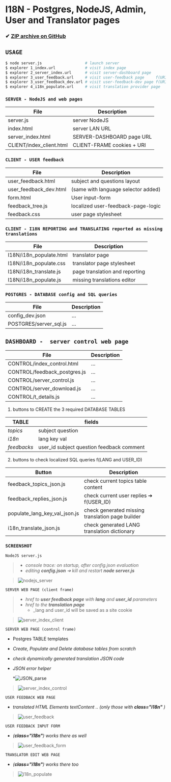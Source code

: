 # I18N - Postgres, NodeJS, Admin, User and Translator pages

### ✔ [ZIP archive on GitHub](../../archive/master.zip)

## `USAGE`
```bash
$ node server.js                   # launch server
$ explorer 1_index.url             # visit index page
$ explorer 2_server_index.url      # visit server-dashboard page
$ explorer 3_user_feedback.url     # visit user-feedback page     f(URI/cookies: LANG,USER_ID)
$ explorer 3_user_feedback_dev.url # visit user-feedback-dev page f(URI/cookies: LANG,USER_ID) SELECT[250])
$ explorer 4_i18n_populate.url     # visit translation provider page
```

### `SERVER - NodeJS and web pages`
File                     | Description
-------------------------|---------------------------
server.js                | server NodeJS
index.html               | server LAN URL
server_index.html        | SERVER-DASHBOARD page URL
CLIENT/index_client.html | CLIENT-FRAME cookies + URI

### `CLIENT - USER feedback`
File                   | Description
-----------------------|------------------------------------
user_feedback.html     | subject and questions layout
user_feedback_dev.html | (same with language selector added)
form.html              | User input-form
feedback_tree.js       | localized user-feedback-page-logic
feedback.css           | user page stylesheet

### `CLIENT - I18N REPORTING and TRANSLATING reported as missing translations`
File                          | Description
------------------------------|-------------------------------
I18N/i18n_populate.html       | translator page
I18N/i18n_populate.css        | translator page stylesheet
I18N/i18n_translate.js        | page translation and reporting
I18N/i18n_populate.js         | missing translations editor

### `POSTGRES - DATABASE config and SQL queries`
File                          | Description
------------------------------|-------------
config_dev.json               | …
POSTGRES/server_sql.js        | …

## `DASHBOARD -  server control web page`

File                          | Description
------------------------------|------------
CONTROL/index_control.html    | …
CONTROL/feedback_postgres.js  | …
CONTROL/server_control.js     | …
CONTROL/server_download.js    | …
CONTROL/t_details.js          | …

1. buttons to CREATE the 3 required DATABASE TABLES

 TABLE       | fields
 ------------|-------
 *topics*    | subject  question
 *i18n*      | lang     key      val     
 *feedbacks* | user_id  subject  question feedback comment

2. buttons to check localized SQL queries f(LANG and USER_ID)

Button                        | Description
------------------------------|-------------------------------------------------
 feedback_topics_json.js      | check current topics table content
 feedback_replies_json.js     | check current user replies ➔ f(USER_ID)
 populate_lang_key_val_json.js| check generated missing translation page builder
 i18n_translate_json.js       | check generated LANG translation dictionary

### `SCREENSHOT`

`NodeJS server.js`
>* _console trace: on startup, after config.json evaluation_
> * _editing **config.json** ➔ kill and restart **node server.js**_

>![nodejs_server](/screenshot/nodejs_server.png)

`SERVER WEB PAGE (client frame)`
>* _href to **user feedback page** with **lang** and **user_id** parameters_
>* _href to the **translation page**_
>    * _lang and user_id will be saved as a site cookie

>![server_index_client](/screenshot/server_index_client.png)

`SERVER WEB PAGE (control frame)`
* Postgres TABLE templates
* _Create, Populate and Delete database tables from scratch_
* _check dynamically generated translation JSON code_
* _JSON error helper_

    *![JSON_parse](/screenshot/JSON_parse.png)

>![server_index_control](/screenshot/server_index_control.png)

`USER FEEDBACK WEB PAGE`
* _translated HTML Elements textContent .. (only those with **class="i18n"** )_

>![user_feedback](/screenshot/user_feedback.png)

`USER FEEDBACK INPUT FORM`
* _(**class="i18n"**) works there as well_

>![user_feedback_form](/screenshot/user_feedback_form.png)

`TRANSLATOR EDIT WEB PAGE`
* _(**class="i18n"**) works there too_

>![i18n_populate](/screenshot/i18n_populate.png)
